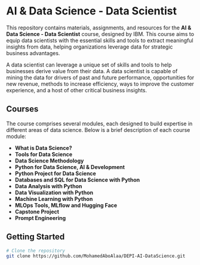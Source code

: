 # AI & Data Science - Data Scientist

This repository contains materials, assignments, and resources for the **AI & Data Science - Data Scientist** course, designed by IBM. This course aims to equip data scientists with the essential skills and tools to extract meaningful insights from data, helping organizations leverage data for strategic business advantages.

A data scientist can leverage a unique set of skills and tools to help businesses derive value from their data. A data scientist is capable of mining the data for drivers of past and future performance, opportunities for new revenue, methods to increase efficiency, ways to improve the customer experience, and a host of other critical business insights.

## Courses

The course comprises several modules, each designed to build expertise in different areas of data science. Below is a brief description of each course module:

* **What is Data Science?**
* **Tools for Data Science**
* **Data Science Methodology**
* **Python for Data Science, AI & Development**
* **Python Project for Data Science**
* **Databases and SQL for Data Science with Python**
* **Data Analysis with Python**
* **Data Visualization with Python**
* **Machine Learning with Python**
* **MLOps Tools, MLflow and Hugging Face**
* **Capstone Project**
* **Prompt Engineering**
    
## Getting Started

```bash
# Clone the repository
git clone https://github.com/MohamedAboAlaa/DEPI-AI-DataScience.git
```
